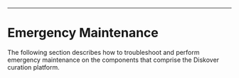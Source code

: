 ___
# Emergency Maintenance

The following section describes how to troubleshoot and perform emergency maintenance on the components that comprise the Diskover curation platform.
